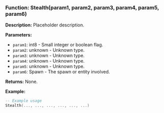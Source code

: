 ### Function: Stealth(param1, param2, param3, param4, param5, param6)

**Description:**
Placeholder description.

**Parameters:**
- `param1`: int8 - Small integer or boolean flag.
- `param2`: unknown - Unknown type.
- `param3`: unknown - Unknown type.
- `param4`: unknown - Unknown type.
- `param5`: unknown - Unknown type.
- `param6`: Spawn - The spawn or entity involved.

**Returns:** None.

**Example:**

```lua
-- Example usage
Stealth(..., ..., ..., ..., ..., ...)
```
